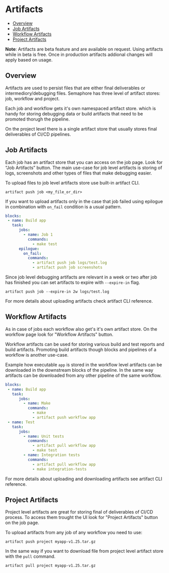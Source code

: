 # Artifacts

- [Overview](#overview)
- [Job Artifacts](#job-artifacts)
- [Workflow Artifacts](#workflow-artifacts)
- [Project Artifacts](#project-artifacts)


__Note__: Artifacts are beta feature and are available on request. Using artifacts while in beta is free. Once in production artifacts addional changes will apply based on usage.

## Overview

Artifacts are used to persist files that are either final deliverables or intermediory/debugging files. Semaphore has three level of artifact stores: job, workflow and project.

Each job and workflow gets it's own namespaced artifact store. which is handy for storing debugging data or build artifacts that need to be promoted thorugh the pipeline.

On the project level there is a single artifact store that usually stores final deliverables of CI/CD pipelines.

## Job Artifacts

Each job has an artifact store that you can access on the job page. Look for “Job Artifacts” button. The main use-case for job level artifacts is storing of logs, screenshots and other types of files that make debugging easier.

To upload files to job level artifacts store use built-in artifact CLI.

`artifact push job <my_file_or_dir>`

If you want to upload artifacts only in the case that job failed using epilogue in combination with `on_fail` condition is a usual pattern.

```yml
blocks:
 - name: Build app
   task:
      jobs:
        - name: Job 1
          commands:
            - make test
      epilogue:
        on_fail:
          commands:
            - artifact push job logs/test.log
            - artifact push job screenshots
```

Since job level debugging artifacts are relevant in a week or two after job has finished you can set artifacts to expire with `--expire-in` flag.

`artifact push job --expire-in 2w logs/test.log`

For more details about uploading artifacts check artifact CLI reference.

## Workflow Artifacts

As in case of jobs each workflow also get's it's own artifact store. On the workflow page look for "Workflow Artifacts" button.

Workflow artifacts can be used for storing various build and test reports and build artifacts. Promoting build artifacts though blocks and pipelines of a workflow is another use-case.

Example how executable `app` is stored in the workflow level artifacts can be downloaded in the downstream blocks of the pipeline. In the same way artifacts can be downloaded from any other pipeline of the same workflow.

```yml
blocks:
 - name: Build app
   task:
      jobs:
        - name: Make
          commands:
            - make
            - artifact push workflow app
 - name: Test
   task:
      jobs:
        - name: Unit tests
          commands:
            - artifact pull workflow app
            - make test
        - name: Integration tests
          commands:
            - artifact pull workflow app
            - make integration-tests

```

For more details about uploading and downloading artifacts see artifact CLI reference.

## Project Artifacts

Project level artifacts are great for storing final of deliverables of CI/CD process. To access them trought the UI look for "Project Artifacts" button on the job page.

To upload artifacts from any job of any workflow you need to use:

`artifact push project myapp-v1.25.tar.gz`

In the same way if you want to download file from project level artifact store with the `pull` command.

`artifact pull project myapp-v1.25.tar.gz`
